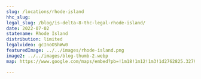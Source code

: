 ```yaml
---
slug: /locations/rhode-island
hhc_slug: 
legal_slug: /blog/is-delta-8-thc-legal-rhode-island/
date: 2022-07-02
statename: Rhode Island
distribution: limited
legalvideo: gcInoOShWw0
featuredImage: ../../images/rhode-island.png
image2: ../../images/blog-thumb-2.webp
map: https://www.google.com/maps/embed?pb=!1m18!1m12!1m3!1d2762825.3279173486!2d-102.55101503599964!3d47.44954354156348!2m3!1f0!2f0!3f0!3m2!1i1024!2i768!4f13.1!3m3!1m2!1s0x52d7831257d8e963%3A0xd849a39835ecfc9!2sNorth%20Dakota!5e0!3m2!1sen!2sus!4v1654285563791!5m2!1sen!2sus

---
```

